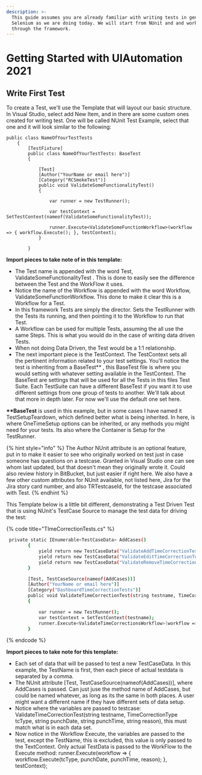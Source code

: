 ```yaml
---
description: >-
  This guide assumes you are already familiar with writing tests in general with
  Selenium as we are doing today. We will start from NUnit and and work our way
  through the framework.
---
```


# Getting Started with UIAutomation 2021

## Write First Test

To create a Test, we'll use the Template that will layout our basic structure. In Visual Studio, select add New Item, and in there are some custom ones created for writing test. One will be called NUnit Test Example, select that one and it will look similar to the following: 

```
public class NameOfYourTestTests
    {
        [TestFixture]
        public class NameOfYourTestTests: BaseTest
        {

            [Test]
            [Author("YourName or email here")]
            [Category("RCSmokeTest")]
            public void ValidateSomeFunctionalityTest()
            {

                var runner = new TestRunner();

                var testContext = SetTestContext(nameof(ValidateSomeFunctionalityTest));

                runner.Execute<ValidateSomeFunctionWorkflow>(workflow => { workflow.Execute(); }, testContext);
            }

        }
```

**Import pieces to take note of in this template:** 

* The Test name is appended with the word Test, ValidateSomeFunctionalityTest . This is done to easily see the difference between the Test and the WorkFlow it uses. 
* Notice the name of the Workflow is appended with the word Workflow, ValidateSomeFunctionWorkflow. This done to make it clear this is a Workflow for a Test. 
* In this framework Tests are simply the director. Sets the TestRunner with the Tests its running, and then pointing it to the Workflow to run that Test.  
* A Workflow can be used for multiple Tests, assuming the all use the same Steps. This is what you would do in the case of writing data driven Tests. 
* When not doing Data Driven, the Test would be a 1:1 relationship. 
* The next important piece is the TestContext. The TestContext sets all the pertinent information related to your test settings. You'll notice the test is inheriting from a BaseTest\*\* , this BaseTest file is where you would setting with whatever setting available in the TestContext. The BaseTest are settings that will be used for all the Tests in this files Test Suite. Each TestSuite can have a different BaseTest if you want it to use different settings from one group of tests to another. We'll talk about that more in depth later. For now we'll use the default one set here.

**\*\*BaseTest** is used in this example, but in some cases I have named it TestSetupTeardown, which defined better what is being inherited. In here, is where OneTimeSetup options can be inherited, or any methods you might need for your tests. Its also where the Container is Setup for the TestRunner.

{% hint style="info" %}
 The Author NUnit attribute is an optional feature, put in to make it easier to see who originally worked on test just in case someone has questions on a testcase. Granted in Visual Studio one can see whom last updated, but that doesn't mean they originally wrote it. Could also review history in BitBucket, but just easier if right here. We also have a few other custom attributes for NUnit available, not listed here, Jira for the Jira story card number, and also TRTestcaseId, for the testcase associated with Test.
{% endhint %}

This Template below is a little bit different, demonstrating a Test Driven Test that is using NUnit's TestCase Source to manage the test data for driving the test:

{% code title="TImeCorrectionTests.cs" %}
```bash
 private static IEnumerable<TestCaseData> AddCases()
        {
            yield return new TestCaseData("ValidateAddTimeCorrectionTests", TimeCorrectionType.Add, PunchType.ClockIn, "04/15/21", "8:00 AM", "Automated Time Correction Add Test");
            yield return new TestCaseData("ValidateEditTimeCorrectionTests", TimeCorrectionType.Edit, PunchType.ClockIn, "04/15/21", "8:00 AM", "Automated Time Correction Edit Test");
            yield return new TestCaseData("ValidateRemoveTimeCorrectionTests", TimeCorrectionType.Remove, PunchType.ClockIn, "04/15/21", "8:00 AM", "Automated Time Correction Remove Test");
        }

        [Test, TestCaseSource(nameof(AddCases))]
        [Author("YourName or email here")]
        [Category("DashboardTimeCorrectionTests")]        
        public void ValidateTimeCorrectionTest(string testname, TimeCorrectionType tcType, string punchDate, string punchTime, string reason)
        {

            var runner = new TestRunner();
            var testContext = SetTestContext(testname);
            runner.Execute<ValidateTimeCorrectionsWorkflow>(workflow => { workflow.Execute(tcType, punchDate, punchTime, reason); }, testContext);
        }
```
{% endcode %}

**Import pieces to take note for this template:** 

* Each set of data that will be passed to test a new TestCaseData. In this example, the TestName is first, then each piece of actual testdata is separated by a comma. 
* The NUnit attribute \[Test, TestCaseSource\(nameof\(AddCases\)\)\], where AddCases is passed. Can just juse the method name of AddCases, but could be named whatever, as long as its the same in both places. A user might want a different name if they have different sets of data setup. 
* Notice where the variables are passed to testcase: ValidateTimeCorrectionTest\(string testname, TimeCorrectionType tcType, string punchDate, string punchTime, string reason\), this must match what is in each data set. 
* Now notice in the Workflow Execute, the variables are passed to the test, except the TestName, this is excluded, this value is only passed to the TextContext. Only actual TestData is passed to the WorkFlow to the Execute method:   runner.Execute\(workflow =&gt; { workflow.Execute\(tcType, punchDate, punchTime, reason\); }, testContext\);

